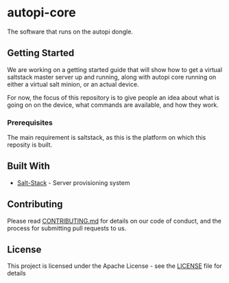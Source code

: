 # autopi-core

The software that runs on the autopi dongle.

## Getting Started

We are working on a getting started guide that will show how to get a virtual saltstack master server up and running, along with autopi core running on either a virtual salt minion, or an actual device.

For now, the focus of this repository is to give people an idea about what is going on on the device, what commands are available, and how they work.

### Prerequisites

The main requirement is saltstack, as this is the platform on which this reposity is built.

## Built With

* [Salt-Stack](http://www.saltstack.com) - Server provisioning system

## Contributing

Please read [CONTRIBUTING.md](https://gist.github.com/PurpleBooth/b24679402957c63ec426) for details on our code of conduct, and the process for submitting pull requests to us.

## License

This project is licensed under the Apache License - see the [LICENSE](LICENSE) file for details